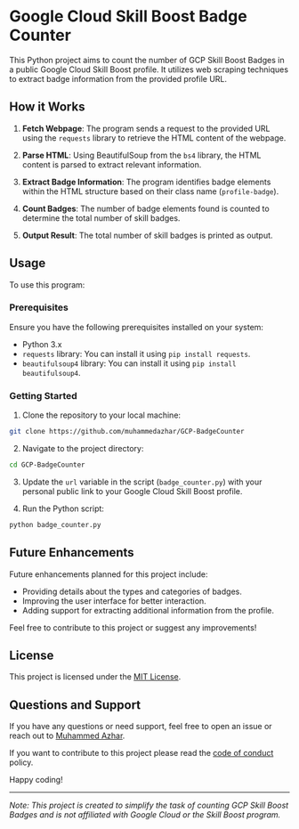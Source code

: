 # Google Cloud Skill Boost Badge Counter

This Python project aims to count the number of GCP Skill Boost Badges in a public Google Cloud Skill Boost profile. It utilizes web scraping techniques to extract badge information from the provided profile URL.

## How it Works

1. **Fetch Webpage**: The program sends a request to the provided URL using the `requests` library to retrieve the HTML content of the webpage.

2. **Parse HTML**: Using BeautifulSoup from the `bs4` library, the HTML content is parsed to extract relevant information.

3. **Extract Badge Information**: The program identifies badge elements within the HTML structure based on their class name (`profile-badge`).

4. **Count Badges**: The number of badge elements found is counted to determine the total number of skill badges.

5. **Output Result**: The total number of skill badges is printed as output.

## Usage

To use this program:

### Prerequisites

Ensure you have the following prerequisites installed on your system:

- Python 3.x
- `requests` library: You can install it using `pip install requests`.
- `beautifulsoup4` library: You can install it using `pip install beautifulsoup4`.

### Getting Started

1. Clone the repository to your local machine:

```bash
git clone https://github.com/muhammedazhar/GCP-BadgeCounter
```

2. Navigate to the project directory:

```bash
cd GCP-BadgeCounter
```

3. Update the `url` variable in the script (`badge_counter.py`) with your personal public link to your Google Cloud Skill Boost profile.

4. Run the Python script:

```bash
python badge_counter.py
```

## Future Enhancements

Future enhancements planned for this project include:

- Providing details about the types and categories of badges.
- Improving the user interface for better interaction.
- Adding support for extracting additional information from the profile.

Feel free to contribute to this project or suggest any improvements!

## License

This project is licensed under the [MIT License](./docs/LICENSE).

## Questions and Support

If you have any questions or need support, feel free to open an issue or reach out to [Muhammed Azhar](https://github.com/muhammedazhar).

If you want to contribute to this project please read the [code of conduct](./docs/CODE_OF_CONDUCT.md) policy.

Happy coding!

---

*Note: This project is created to simplify the task of counting GCP Skill Boost Badges and is not affiliated with Google Cloud or the Skill Boost program.*